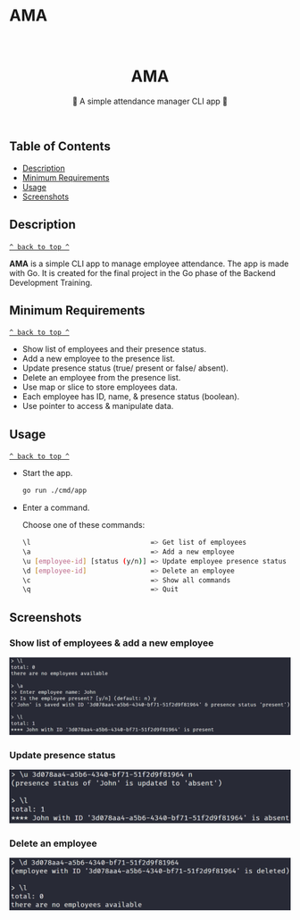 # AMA

<div align="center">
  <br>
  <h1>AMA</h1>
  <p>🙋 A simple attendance manager CLI app 🙋</p>
  <br>
</div>

## Table of Contents

- [Description](#description)
- [Minimum Requirements](#minimum-requirements)
- [Usage](#usage)
- [Screenshots](#screenshots)

## Description

[`^ back to top ^`](#table-of-contents)

**AMA** is a simple CLI app to manage employee attendance. The app is made with Go. It is created for the final project in the Go phase of the Backend Development Training.

## Minimum Requirements

[`^ back to top ^`](#table-of-contents)

- Show list of employees and their presence status.
- Add a new employee to the presence list.
- Update presence status (true/ present or false/ absent).
- Delete an employee from the presence list.
- Use map or slice to store employees data.
- Each employee has ID, name, & presence status (boolean).
- Use pointer to access & manipulate data.

## Usage

[`^ back to top ^`](#table-of-contents)

- Start the app.

  ```bash
  go run ./cmd/app
  ```

- Enter a command.

  Choose one of these commands:

  ```bash
  \l                              => Get list of employees
  \a                              => Add a new employee
  \u [employee-id] [status (y/n)] => Update employee presence status
  \d [employee-id]                => Delete an employee
  \c                              => Show all commands
  \q                              => Quit
  ```

## Screenshots

### Show list of employees & add a new employee

![list & add](./docs/img/list-add.png)

### Update presence status

![update](./docs/img/update.png)

### Delete an employee

![delete](./docs/img/delete.png)
